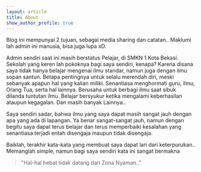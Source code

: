 ```yaml
---
layout: article
title: About
show_author_profile: true
---
```

Blog ini mempunyai 2 tujuan, sebagai media sharing dan catatan.. Maklumi lah admin ini manusia, bisa juga lupa xD.

Admin sendiri saat ini masih berstatus Pelajar, di SMKN 1 Kota Bekasi. Sekolah yang keren lah pokoknya bagi saya sendiri, kenapa? Karena disana saya tidak hanya belajar mengenai ilmu standar, namun juga dengan ilmu sopan santun.
Betapa pentingnya untuk selalu merendah diri, meski sebanyak apapun hal yang kalian miliki. Senantiasa menghormati guru, ilmu, Orang Tua, serta hal lainnya. Berusaha untuk berbagi ilmu saat sibuk dilanda tuntutan ilmu. Belajar bersyukur ketika mengalami keberhasilan ataupun kegagalan. Dan masih banyak Lainnya..

Saya sendiri sadar, bahwa ilmu yang saya dapat masih sangat jauh dengan apa yang ada di lapangan. Ya benar sangat-sangat jauh, namun dengan begitu saya dapat terus belajar dan terus memperbaiki kesalahan yang senantiasa terjadi entah disengaja maupun tidak disengaja.

Baiklah, terakhir kata-kata yang membuat saya dapat lari dari keterpurukan.. Memanglah simple, namun bagi saya sendiri kata ini sangat bermakna
> "Hal-hal hebat tidak datang dari Zona Nyaman.."
